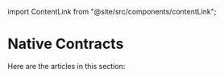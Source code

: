 import ContentLink from "@site/src/components/contentLink";

# Native Contracts

Here are the articles in this section:

<div className="content-container">
<ContentLink title="The Attention Game" link="./the-attention-game"/>
<ContentLink title="The task Contract" link="./the-task-contract"/>
</div>

